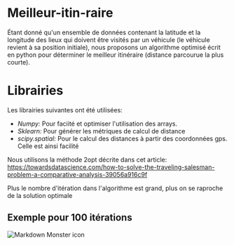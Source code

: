 # Meilleur-itin-raire
Étant donné qu'un ensemble de données contenant la latitude et la longitude des lieux qui doivent être visités par un véhicule (le véhicule revient à sa position initiale), nous proposons un algorithme optimisé écrit en python pour déterminer le meilleur itinéraire (distance parcourue la plus courte).

# Librairies
Les librairies suivantes ont été utilisées:
- *Numpy:* Pour faciité et optimiser l'utilisation des arrays.
- *Sklearn:* Pour générer les métriques de calcul de distance
- *scipy.spatial:* Pour le calcul des distances à partir des coordonnées gps. Celle est ainsi facilité

Nous utilisons la méthode 2opt décrite dans cet article: https://towardsdatascience.com/how-to-solve-the-traveling-salesman-problem-a-comparative-analysis-39056a916c9f

Plus le nombre d'itération dans l'algorithme est grand, plus on se raproche de la solution optimale

## Exemple pour 100 itérations
<img src="exemple.png"
     alt="Markdown Monster icon"
     style="float: left; margin-right: 10px;" />

